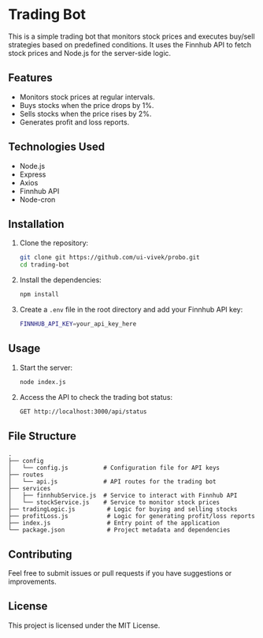 # Trading Bot

This is a simple trading bot that monitors stock prices and executes buy/sell strategies based on predefined conditions. It uses the Finnhub API to fetch stock prices and Node.js for the server-side logic.

## Features

- Monitors stock prices at regular intervals.
- Buys stocks when the price drops by 1%.
- Sells stocks when the price rises by 2%.
- Generates profit and loss reports.

## Technologies Used

- Node.js
- Express
- Axios
- Finnhub API
- Node-cron

## Installation

1. Clone the repository:
   ```bash
   git clone git https://github.com/ui-vivek/probo.git
   cd trading-bot
   ```

2. Install the dependencies:
   ```bash
   npm install
   ```

3. Create a `.env` file in the root directory and add your Finnhub API key:
   ```bash
   FINNHUB_API_KEY=your_api_key_here
   ```

## Usage

1. Start the server:
   ```bash
   node index.js
   ```

2. Access the API to check the trading bot status:
   ```bash
   GET http://localhost:3000/api/status
   ```

## File Structure

```
.
├── config
│   └── config.js          # Configuration file for API keys
├── routes
│   └── api.js             # API routes for the trading bot
├── services
│   ├── finnhubService.js  # Service to interact with Finnhub API
│   └── stockService.js    # Service to monitor stock prices
├── tradingLogic.js         # Logic for buying and selling stocks
├── profitLoss.js           # Logic for generating profit/loss reports
├── index.js                # Entry point of the application
└── package.json            # Project metadata and dependencies
```

## Contributing

Feel free to submit issues or pull requests if you have suggestions or improvements.

## License

This project is licensed under the MIT License.
